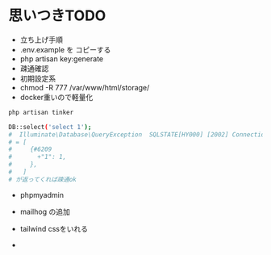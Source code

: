 # 思いつきTODO
- 立ち上げ手順
- .env.example を コピーする
- php artisan key:generate
- 疎通確認
- 初期設定系
- chmod -R 777 /var/www/html/storage/
- docker重いので軽量化

```bash
php artisan tinker

DB::select('select 1');
#  Illuminate\Database\QueryException  SQLSTATE[HY000] [2002] Connection refused (Connection: mysql, SQL: select 1).の場合疎通できてない
# = [
#     {#6209
#       +"1": 1,
#     },
#   ]
# が返ってくれば疎通ok

```

- phpmyadmin
- mailhog
の追加

- tailwind cssをいれる
- 
